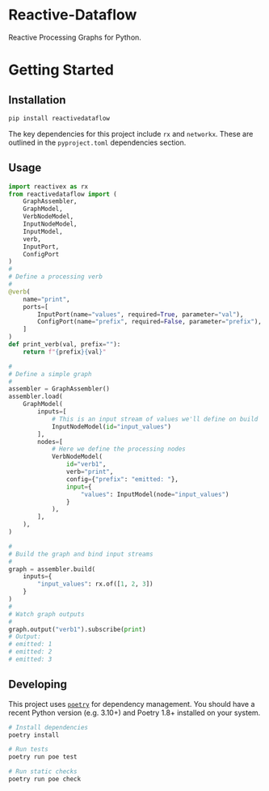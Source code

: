 # Reactive-Dataflow
Reactive Processing Graphs for Python.


# Getting Started

## Installation 
```sh
pip install reactivedataflow
```

The key dependencies for this project include `rx` and `networkx`. These are outlined in the `pyproject.toml` dependencies section.

## Usage

```python
import reactivex as rx
from reactivedataflow import (
	GraphAssembler, 
	GraphModel, 
	VerbNodeModel, 
	InputNodeModel, 
	InputModel,
	verb,
	InputPort,
	ConfigPort
)
#
# Define a processing verb
#
@verb(
	name="print",
	ports=[
		InputPort(name="values", required=True, parameter="val"),
		ConfigPort(name="prefix", required=False, parameter="prefix"),
	]
)
def print_verb(val, prefix=""):
	return f"{prefix}{val}"

#
# Define a simple graph
#
assembler = GraphAssembler()
assembler.load(
	GraphModel(
		inputs=[
			# This is an input stream of values we'll define on build
			InputNodeModel(id="input_values")
		],
		nodes=[
			# Here we define the processing nodes
			VerbNodeModel(
				id="verb1",
				verb="print",
				config={"prefix": "emitted: "},
				input={
					"values": InputModel(node="input_values")
				}
			),
		],
	),
)

#
# Build the graph and bind input streams
#
graph = assembler.build(
	inputs={
		"input_values": rx.of([1, 2, 3])
	}
)
#
# Watch graph outputs
#
graph.output("verb1").subscribe(print)
# Output:
# emitted: 1
# emitted: 2
# emitted: 3
```

## Developing

This project uses [`poetry`](https://python-poetry.org/) for dependency management. You should have a recent Python version (e.g. 3.10+) and Poetry 1.8+ installed on your system.

```sh
# Install dependencies
poetry install

# Run tests
poetry run poe test

# Run static checks
poetry run poe check
```
